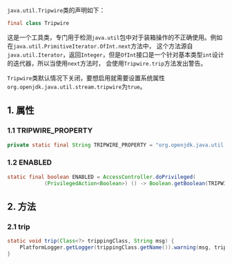 `java.util.Tripwire`类的声明如下：
```java
final class Tripwire
```
这是一个工具类，专门用于检测`java.util`包中对于装箱操作的不正确使用。例如在`java.util.PrimitiveIterator.OfInt.next`方法中，
这个方法源自`java.util.Iterator`，返回`Integer`，但是`OfInt`接口是一个针对基本类型`int`设计的迭代器，所以当使用`next`方法时，
会使用`Tripwire.trip`方法发出警告。

`Tripwire`类默认情况下关闭，要想启用就需要设置系统属性`org.openjdk.java.util.stream.tripwire`为`true`。

## 1. 属性

### 1.1 TRIPWIRE_PROPERTY
```java
private static final String TRIPWIRE_PROPERTY = "org.openjdk.java.util.stream.tripwire";
```

<!-- TODO: AccessController 和 PlatformLogger 类 -->

### 1.2 ENABLED
```java
static final boolean ENABLED = AccessController.doPrivileged(
            (PrivilegedAction<Boolean>) () -> Boolean.getBoolean(TRIPWIRE_PROPERTY));
```

## 2. 方法

### 2.1 trip
```java
static void trip(Class<?> trippingClass, String msg) {
    PlatformLogger.getLogger(trippingClass.getName()).warning(msg, trippingClass.getName());
}
```
